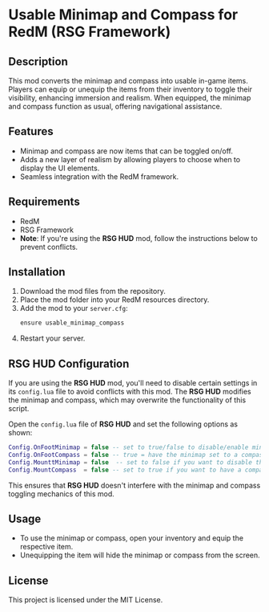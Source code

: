 

# Usable Minimap and Compass for RedM (RSG Framework)

## Description
This mod converts the minimap and compass into usable in-game items. Players can equip or unequip the items from their inventory to toggle their visibility, enhancing immersion and realism. When equipped, the minimap and compass function as usual, offering navigational assistance.

## Features
- Minimap and compass are now items that can be toggled on/off.
- Adds a new layer of realism by allowing players to choose when to display the UI elements.
- Seamless integration with the RedM framework.

## Requirements
- RedM
- RSG Framework
- **Note**: If you're using the **RSG HUD** mod, follow the instructions below to prevent conflicts.

## Installation
1. Download the mod files from the repository.
2. Place the mod folder into your RedM resources directory.
3. Add the mod to your `server.cfg`:
   ```bash
   ensure usable_minimap_compass
   ```
4. Restart your server.

## RSG HUD Configuration
If you are using the **RSG HUD** mod, you'll need to disable certain settings in its `config.lua` file to avoid conflicts with this mod. The **RSG HUD** modifies the minimap and compass, which may overwrite the functionality of this script.

Open the `config.lua` file of **RSG HUD** and set the following options as shown:

```lua
Config.OnFootMinimap = false -- set to true/false to disable/enable minimap when on foot
Config.OnFootCompass = false -- true = have the minimap set to a compass instead of off or normal minimap
Config.MounttMinimap = false  -- set to false if you want to disable the minimap when on mount
Config.MountCompass  = false -- set to true if you want to have a compass instead of normal minimap while on a mount
```

This ensures that **RSG HUD** doesn't interfere with the minimap and compass toggling mechanics of this mod.

## Usage
- To use the minimap or compass, open your inventory and equip the respective item.
- Unequipping the item will hide the minimap or compass from the screen.

## License
This project is licensed under the MIT License.
